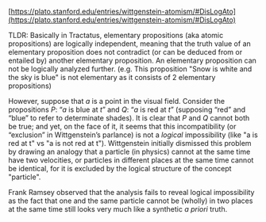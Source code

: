 [https://plato.stanford.edu/entries/wittgenstein-atomism/#DisLogAto](https://plato.stanford.edu/entries/wittgenstein-atomism/#DisLogAto)

TLDR: Basically in Tractatus, elementary propositions (aka atomic propositions) are logically independent, meaning that the truth value of an elementary proposition does not contradict (or can be deduced from or entailed by) another elementary proposition. An elementary proposition can not be logically analyzed further. (e.g. This proposition "Snow is white and the sky is blue" is not elementary as it consists of 2 elementary propositions)

However, suppose that _a_ is a point in the visual field. Consider the propositions _P_: “_a_ is blue at _t_” and _Q_: “_a_ is red at _t_” (supposing “red” and “blue” to refer to determinate shades). It is clear that _P_ and _Q_ cannot both be true; and yet, on the face of it, it seems that this incompatibility (or “exclusion” in Wittgenstein’s parlance) is not a _logical_ impossibility (like "a is red at t" vs "a is not red at t"). Wittgenstein initially dismissed this problem by drawing an analogy that a particle (in physics) cannot at the same time have two velocities, or particles in different places at the same time cannot be identical, for it is excluded by the logical structure of the concept "particle".

Frank Ramsey observed that the analysis fails to reveal logical impossibility as the fact that one and the same particle cannot be (wholly) in two places at the same time still looks very much like a synthetic _a priori_ truth.
